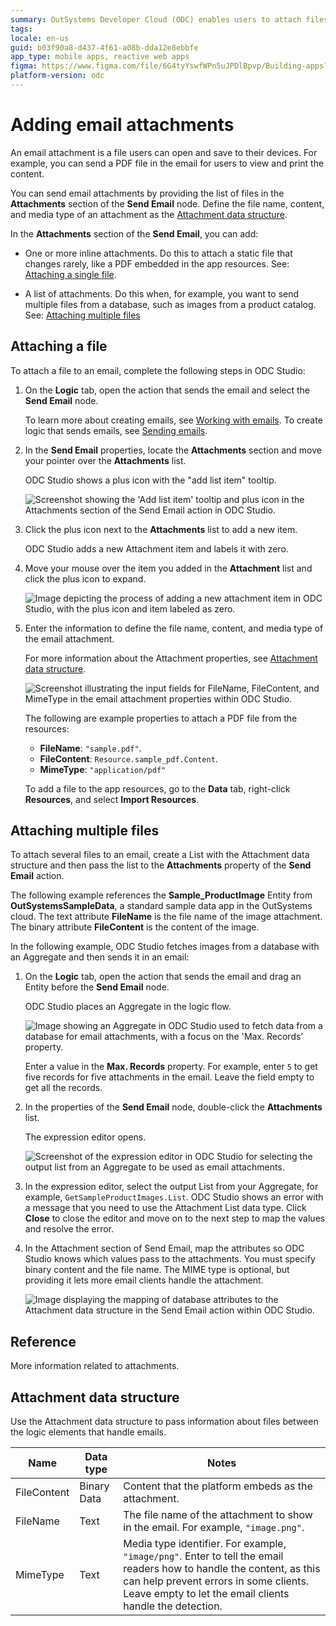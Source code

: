 ```yaml
---
summary: OutSystems Developer Cloud (ODC) enables users to attach files to emails by defining attachment properties in ODC Studio.
tags: 
locale: en-us
guid: b03f90a8-d437-4f61-a08b-dda12e8ebbfe
app_type: mobile apps, reactive web apps
figma: https://www.figma.com/file/6G4tyYswfWPn5uJPDlBpvp/Building-apps?type=design&node-id=3101%3A11325&t=ZwHw8hXeFhwYsO5V-1
platform-version: odc
---
```


# Adding email attachments

An email attachment is a file users can open and save to their devices. For example, you can send a PDF file in the email for users to view and print the content.

You can send email attachments by providing the list of files in the **Attachments** section of the **Send Email** node. Define the file name, content, and media type of an attachment as the [Attachment data structure](#attachment-data-structure).

In the **Attachments** section of the **Send Email**, you can add:

* One or more inline attachments. Do this to attach a static file that changes rarely, like a PDF embedded in the app resources. See: [Attaching a single file](#attaching-a-file).

* A list of attachments. Do this when, for example, you want to send multiple files from a database, such as images from a product catalog. See: [Attaching multiple files](#attaching-multiple-files)

## Attaching a file

To attach a file to an email, complete the following steps in ODC Studio:

1. On the **Logic** tab, open the action that sends the email and select the **Send Email** node. 

    <div class="info" markdown="1">

    To learn more about creating emails, see [Working with emails](working.md). To create logic that sends emails, see [Sending emails](sending.md).

    </div>

1. In the **Send Email** properties, locate the **Attachments** section and move your pointer over the **Attachments** list. 

    ODC Studio shows a plus icon with the "add list item" tooltip.

    ![Screenshot showing the 'Add list item' tooltip and plus icon in the Attachments section of the Send Email action in ODC Studio.](images/add-list-item-attachment.png "Adding Attachments in Send Email Action")

1. Click the plus icon next to the **Attachments** list to add a new item.

    ODC Studio adds a new Attachment item and labels it with zero.

1. Move your mouse over the item you added in the **Attachment** list and click the plus icon to expand.

    ![Image depicting the process of adding a new attachment item in ODC Studio, with the plus icon and item labeled as zero.](images/email-attachment-add-list-odcs.png "Attachment Properties Expansion")

1. Enter the information to define the file name, content, and media type of the email attachment.

    For more information about the Attachment properties, see [Attachment data structure](#attachment-data-structure).
    
    ![Screenshot illustrating the input fields for FileName, FileContent, and MimeType in the email attachment properties within ODC Studio.](images/email-attachment-properties-odcs.png "Defining Email Attachment Properties")

    The following are example properties to attach a PDF file from the resources:

    * **FileName**: `"sample.pdf"`.
    * **FileContent**: `Resource.sample_pdf.Content`.
    * **MimeType**: `"application/pdf"`

    <div class="info" markdown="1">

    To add a file to the app resources, go to the **Data** tab, right-click **Resources**, and select **Import Resources**. 

    </div>


## Attaching multiple files

To attach several files to an email, create a List with the Attachment data structure and then pass the list to the **Attachments** property of the **Send Email** action.

<div class="info" markdown="1">

The following example references the **Sample_ProductImage** Entity from **OutSystemsSampleData**, a standard sample data app in the OutSystems cloud. The text attribute **FileName** is the file name of the image attachment. The binary attribute **FileContent** is the content of the image.   

</div>

In the following example, ODC Studio fetches images from a database with an Aggregate and then sends it in an email:

1. On the **Logic** tab, open the action that sends the email and drag an Entity before the **Send Email** node.

    ODC Studio places an Aggregate in the logic flow.

    ![Image showing an Aggregate in ODC Studio used to fetch data from a database for email attachments, with a focus on the 'Max. Records' property.](images/email-attachment-getting-from-database-odcs.png "Fetching Data from Database for Email Attachments")

    <div class="info" markdown="1">

    Enter a value in the **Max. Records** property. For example, enter `5` to get five records for five attachments in the email. Leave the field empty to get all the records.

    </div>

1. In the properties of the **Send Email** node, double-click the **Attachments** list.

    The expression editor opens.

    ![Screenshot of the expression editor in ODC Studio for selecting the output list from an Aggregate to be used as email attachments.](images/email-attachments-list-odcs.png "Email Attachments List in ODC Studio")

1. In the expression editor, select the output List from your Aggregate, for example, `GetSampleProductImages.List`. ODC Studio shows an error with a message that you need to use the Attachment List data type. Click **Close** to close the editor and move on to the next step to map the values and resolve the error.

1. In the Attachment section of Send Email, map the attributes so ODC Studio knows which values pass to the attachments. You must specify binary content and the file name. The MIME type is optional, but providing it lets more email clients handle the attachment.

    ![Image displaying the mapping of database attributes to the Attachment data structure in the Send Email action within ODC Studio.](images/email-attachment-mapping-odcs.png "Mapping Database Values to Email Attachment")


## Reference

More information related to attachments.

## Attachment data structure

Use the Attachment data structure to pass information about files between the logic elements that handle emails.

| Name        | Data type   | Notes                                                                                                    |
| ----------- | ----------- | -------------------------------------------------------------------------------------------------------- |
| FileContent | Binary Data | Content that the platform embeds as the attachment.                                                      |
| FileName    | Text        | The file name of the attachment to show in the email. For example, `"image.png"`.                        |
| MimeType    | Text        | Media type identifier. For example, `"image/png"`. Enter to tell the email readers how to handle the content, as this can help prevent errors in some clients. Leave empty to let the email clients handle the detection. |

